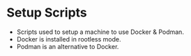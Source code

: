 # Setup Scripts

- Scripts used to setup a machine to use Docker & Podman.
- Docker is installed in rootless mode.
- Podman is an alternative to Docker.
